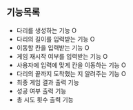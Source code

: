 ## 기능목록
- 다리를 생성하는 기능 O
- 다리의 길이를 입력받는 기능 O
- 이동할 칸을 입력받는 기능 O
- 게임 재시작 여부를 입력받는 기능 O
- 사용자에 입력에 맞게 칸을 이동하는 기능 O
- 다리의 끝까지 도착했는 지 알려주는 기능 O
- 최종 게임 결과 출력 기능
- 성공 여부 출력 기능
- 총 시도 횟수 출력 기능